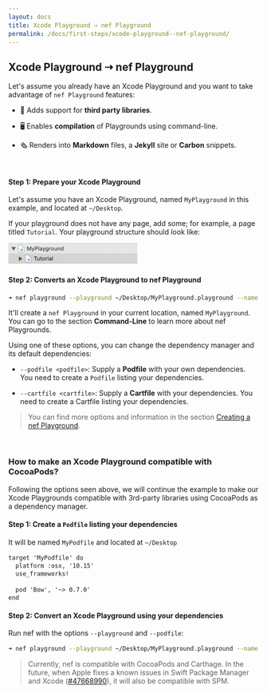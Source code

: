 ```yaml
---
layout: docs
title: Xcode Playground → nef Playground
permalink: /docs/first-steps/xcode-playground--nef-playground/
---
```


## Xcode Playground ⇢ nef Playground
 
 Let's assume you already have an Xcode Playground and you want to take advantage of `nef Playground` features:
 
 - 🎉 Adds support for __third party libraries__.
 
 - 🖥 Enables __compilation__ of Playgrounds using command-line.
 
 + 🗞 Renders into __Markdown__ files, a __Jekyll__ site or __Carbon__ snippets.
 
 &nbsp;
 
#### Step 1: Prepare your Xcode Playground
 
 Let's assume you have an Xcode Playground, named `MyPlayground` in this example, and located at `~/Desktop`.
 
 If your playground does not have any page, add some; for example, a page titled `Tutorial`. Your playground structure should look like:
 
 ![](/assets/myplayground.png)
 
#### Step 2: Converts an Xcode Playground to nef Playground
 
 ```bash
 ➜ nef playground --playground ~/Desktop/MyPlayground.playground --name MyPlayground
 ```
 
 It'll create a `nef Playground` in your current location, named `MyPlayground`. You can go to the section **Command-Line** to learn more about nef Playgrounds.
 
 Using one of these options, you can change the dependency manager and its default dependencies:

 - `--podfile <podfile>`: Supply a **Podfile** with your own dependencies. You need to create a `Podfile` listing your dependencies.

 - `--cartfile <cartfile>`: Supply a **Cartfile** with your dependencies. You need to create a Cartfile listing your dependencies.

 > You can find more options and information in the section [Creating a nef Playground](/docs/command-line/creating-a-nef-playground/).
 
 &nbsp;
 
### How to make an Xcode Playground compatible with CocoaPods?
 
 Following the options seen above, we will continue the example to make our Xcode Playgrounds compatible with 3rd-party libraries using CocoaPods as a dependency manager.
 
#### Step 1: Create a `Podfile` listing your dependencies

 It will be named `MyPodfile` and located at `~/Desktop`
 
 ```
 target 'MyPodfile' do
   platform :osx, '10.15'
   use_frameworks!

   pod 'Bow', '~> 0.7.0'
 end
 ```
 
#### Step 2: Convert an Xcode Playground using your dependencies
 
 Run nef with the options `--playground` and `--podfile`:
 
 ```bash
 ➜ nef playground --playground ~/Desktop/MyPlayground.playground --name MyPlayground --podfile ~/Desktop/MyPodfile
 ```
 
 > Currently, nef is compatible with CocoaPods and Carthage. In the future, when Apple fixes a known issues in Swift Package Manager and Xcode ([#47668990](https://github.com/bow-swift/nef/issues/33)), it will also be compatible with SPM.
